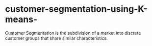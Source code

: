 # customer-segmentation-using-K-means-
Customer Segmentation is the subdivision of a market into discrete customer groups that share similar characteristics.
